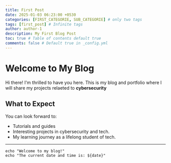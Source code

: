 ```yaml
---
title: First Post
date: 2025-01-03 06:23:00 +0530
categories: [FIRST_CATEGORIE, SUB_CATEGORIE] # only two tags
tags: [first_post] # Infinite tags
author: author-1
description: My First Blog Post
toc: true # Table of contents default true
comments: false # Default true in _config.yml
---
```


# Welcome to My Blog

Hi there! I'm thrilled to have you here. This is my blog and portfolio where I will share my projects relaeted to **cybersecurity**

## What to Expect

You can look forward to:
- Tutorials and guides
- Interesting projects in cybersecurity and tech.
- My learning journey as a lifelong student of tech.

---

```shell
echo "Welcome to my blog!"
echo "The current date and time is: ${date}"
```
